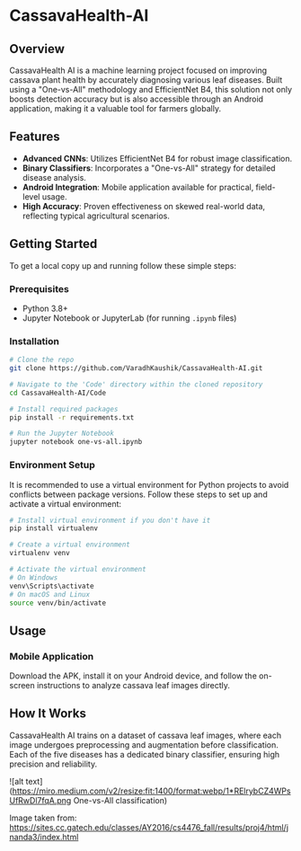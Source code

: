 # CassavaHealth-AI

## Overview
CassavaHealth AI is a machine learning project focused on improving cassava plant health by accurately diagnosing various leaf diseases. Built using a "One-vs-All" methodology and EfficientNet B4, this solution not only boosts detection accuracy but is also accessible through an Android application, making it a valuable tool for farmers globally.

## Features
- **Advanced CNNs**: Utilizes EfficientNet B4 for robust image classification.
- **Binary Classifiers**: Incorporates a "One-vs-All" strategy for detailed disease analysis.
- **Android Integration**: Mobile application available for practical, field-level usage.
- **High Accuracy**: Proven effectiveness on skewed real-world data, reflecting typical agricultural scenarios.

## Getting Started
To get a local copy up and running follow these simple steps:

### Prerequisites
- Python 3.8+
- Jupyter Notebook or JupyterLab (for running `.ipynb` files)


### Installation
```bash
# Clone the repo
git clone https://github.com/VaradhKaushik/CassavaHealth-AI.git

# Navigate to the 'Code' directory within the cloned repository
cd CassavaHealth-AI/Code

# Install required packages
pip install -r requirements.txt

# Run the Jupyter Notebook
jupyter notebook one-vs-all.ipynb
```

### Environment Setup
It is recommended to use a virtual environment for Python projects to avoid conflicts between package versions. Follow these steps to set up and activate a virtual environment:

```bash
# Install virtual environment if you don't have it
pip install virtualenv

# Create a virtual environment
virtualenv venv

# Activate the virtual environment
# On Windows
venv\Scripts\activate
# On macOS and Linux
source venv/bin/activate
```

## Usage
### Mobile Application
Download the APK, install it on your Android device, and follow the on-screen instructions to analyze cassava leaf images directly.

## How It Works
CassavaHealth AI trains on a dataset of cassava leaf images, where each image undergoes preprocessing and augmentation before classification. Each of the five diseases has a dedicated binary classifier, ensuring high precision and reliability.

![alt text](https://miro.medium.com/v2/resize:fit:1400/format:webp/1*RElrybCZ4WPsUfRwDl7fqA.png One-vs-All classification)

Image taken from: https://sites.cc.gatech.edu/classes/AY2016/cs4476_fall/results/proj4/html/jnanda3/index.html




